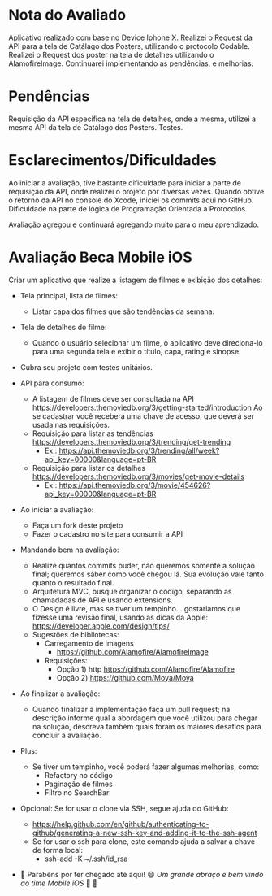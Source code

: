 # Nota do Avaliado

Aplicativo realizado com base no Device Iphone X. 
Realizei o Request da API para a tela de Catálago dos Posters, utilizando o protocolo Codable.
Realizei o Request dos poster na tela de detalhes utilizando o AlamofireImage. 
Continuarei implementando as pendências, e melhorias. 


# Pendências
Requisição da API específica na tela de detalhes, onde a mesma, utilizei a mesma API da tela de Catálago dos Posters.
Testes. 


# Esclarecimentos/Dificuldades

Ao iniciar a avaliação, tive bastante dificuldade para iniciar a parte de requisição da API, onde realizei o projeto por diversas vezes.
Quando obtive o retorno da API no console do Xcode, iniciei os commits aqui no GitHub.
Dificuldade na parte de lógica de Programação Orientada a Protocolos.

Avaliação agregou e continuará agregando muito para o meu aprendizado. 


# Avaliação Beca Mobile iOS

Criar um aplicativo que realize a listagem de filmes e exibição dos detalhes:
 * Tela principal, lista de filmes:
    - Listar capa dos filmes que são tendências da semana. 
 * Tela de detalhes do filme:  
    - Quando o usuário selecionar um filme, o aplicativo deve direciona-lo para uma segunda tela e exibir o título, capa, rating e sinopse. 
 * Cubra seu projeto com testes unitários.
  
* API para consumo: 
  - A listagem de filmes deve ser consultada na API https://developers.themoviedb.org/3/getting-started/introduction 
    Ao se cadastrar você receberá uma chave de acesso, que deverá ser usada nas requisições. 
  - Requisição para listar as tendências https://developers.themoviedb.org/3/trending/get-trending
    - Ex.: https://api.themoviedb.org/3/trending/all/week?api_key=00000&language=pt-BR
  - Requisição para listar os detalhes https://developers.themoviedb.org/3/movies/get-movie-details
    - Ex.: https://api.themoviedb.org/3/movie/454626?api_key=00000&language=pt-BR
  
* Ao iniciar a avaliação:
  - Faça um fork deste projeto
  - Fazer o cadastro no site para consumir a API
  
* Mandando bem na avaliação:
  - Realize quantos commits puder, não queremos somente a solução final; queremos saber como você chegou lá. Sua evolução vale tanto quanto o resultado final.
  - Arquitetura MVC, busque organizar o código, separando as chamadadas de API e usando extensions.
  - O Design é livre, mas se tiver um tempinho... gostariamos que fizesse uma revisão final, usando as dicas da Apple:
  https://developer.apple.com/design/tips/
  - Sugestões de bibliotecas:
     - Carregamento de imagens 
       - https://github.com/Alamofire/AlamofireImage
     - Requisições:
       - Opção 1) http https://github.com/Alamofire/Alamofire
       - Opção 2) https://github.com/Moya/Moya

* Ao finalizar a avaliação:
   - Quando finalizar a implementação faça um pull request; na descrição informe qual a abordagem que você utilizou para chegar na solução, descreva também quais foram os maiores desafios para concluir a avaliação.

* Plus:
   - Se tiver um tempinho, você poderá fazer algumas melhorias, como:
       -  Refactory no código
       -  Paginação de filmes
       -  Filtro no SearchBar
       
* Opcional: Se for usar o clone via SSH, segue ajuda do GitHub:
  - https://help.github.com/en/github/authenticating-to-github/generating-a-new-ssh-key-and-adding-it-to-the-ssh-agent
  - Se for usar o ssh para clone, este comando ajuda a salvar a chave de forma local: 
    - ssh-add -K ~/.ssh/id_rsa

* :clap: Parabéns por ter chegado até aqui! :smile: _Um grande abraço e bem vindo ao time Mobile iOS_ :iphone: :punch:
